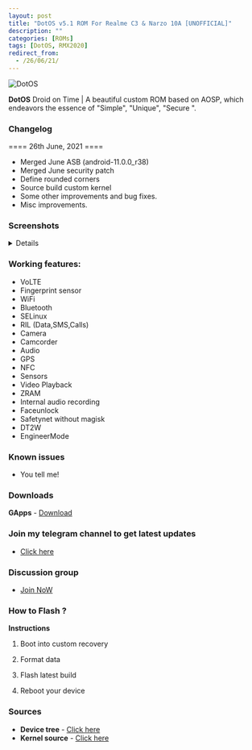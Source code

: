 ```yaml
---
layout: post
title: "DotOS v5.1 ROM For Realme C3 & Narzo 10A [UNOFFICIAL]"
description: ""
categories: [ROMs]
tags: [DotOS, RMX2020]
redirect_from:
  - /26/06/21/
---
```


![DotOS](https://gitlab.com/sribalaji/sribalaji.gitlab.io/-/raw/master/assets/images/headers/Dotos.png?raw=true)

**DotOS** Droid on Time | A beautiful custom ROM based on AOSP, which endeavors the essence of "Simple", "Unique", "Secure ".

### Changelog
==== 26th June, 2021 ====
- Merged June ASB (android-11.0.0_r38) 
- Merged June security patch
- Define rounded corners
- Source build custom kernel
- Some other improvements and bug fixes.
- Misc improvements.

### Screenshots
<details>
<div id="images">
<img class="screenshot" src="https://imgur.com/y4KxiU1.jpg">
<img class="screenshot" src="https://imgur.com/n1hXYYk.jpg">
<img class="screenshot" src="https://imgur.com/ddWIXOb.jpg">
<img class="screenshot" src="https://imgur.com/cXkpCTz.jpg">
<img class="screenshot" src="https://imgur.com/57duLX8.jpg">
<img class="screenshot" src="https://imgur.com/q2vwuSd.jpg">
<img class="screenshot" src="https://imgur.com/tYdfgZK.jpg">
<img class="screenshot" src="https://imgur.com/X6JKqP3.jpg">
<img class="screenshot" src="https://imgur.com/vMAmRM4.jpg">
<img class="screenshot" src="https://imgur.com/3LASgL8.jpg">
</div>
</details>

### Working features:
* VoLTE
* Fingerprint sensor
* WiFi
* Bluetooth
* SELinux
* RIL (Data,SMS,Calls)
* Camera
* Camcorder
* Audio
* GPS
* NFC
* Sensors
* Video Playback
* ZRAM
* Internal audio recording
* Faceunlock
* Safetynet without magisk
* DT2W
* EngineerMode

### Known issues
* You tell me!

### Downloads
**GApps** - [Download](https://sourceforge.net/projects/thecloverlyprojects/files/RMX2020/dotOS-R-v5.1.1-RMX2020-UNOFFICIAL-20210626-0430.zip/download)

### Join my telegram channel to get latest updates
* [Click here](https://t.me/TheCloverly_Releases)

### Discussion group
* [Join NoW](https://t.me/SriBalajiHub)

### How to Flash ?
**Instructions**

1) Boot into custom recovery 

2) Format data

3) Flash latest build

4) Reboot your device 

### Sources
* **Device tree** - [Click here](https://github.com/Realme-G70-Series/device_realme_RMX2020)
* **Kernel source** - [Click here](https://github.com/Realme-G70-Series/kernel_realme_rmx2020)